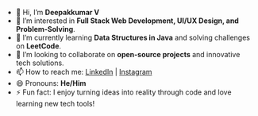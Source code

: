 - 👋 Hi, I’m **Deepakkumar V**  
- 👀 I’m interested in **Full Stack Web Development, UI/UX Design, and Problem-Solving**.  
- 🌱 I’m currently learning **Data Structures in Java** and solving challenges on **LeetCode**.  
- 💞️ I’m looking to collaborate on **open-source projects** and innovative tech solutions.  
- 📫 How to reach me: [LinkedIn](https://linkedin.com/in/your-profile) | [Instagram](https://instagram.com/your-profile)  
- 😄 Pronouns: **He/Him**  
- ⚡ Fun fact: I enjoy turning ideas into reality through code and love learning new tech tools!

<!---
Deepak5556/Deepak5556 is a ✨ special ✨ repository because its `README.md` (this file) appears on your GitHub profile.
You can click the Preview link to take a look at your changes.
--->
